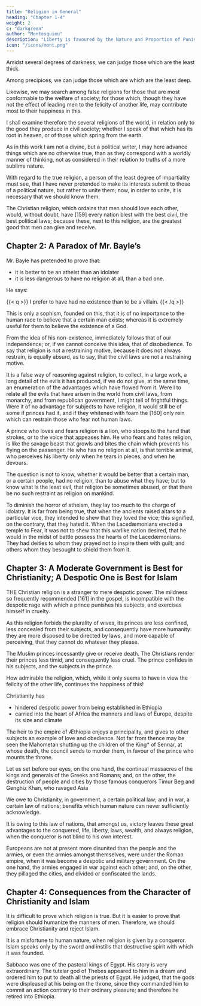 ```yaml
---
title: "Religion in General"
heading: "Chapter 1-4"
weight: 2
c: "darkgreen"
author: "Montesquieu"
description: "Liberty is favoured by the Nature and Proportion of Punishments"
icon: "/icons/mont.png"
---
```





Amidst several degrees of darkness, we can judge those which are the least thick.

Among precipices, we can judge those which are which are the least deep.

Likewise, we may search among false religions for those that are most conformable to the welfare of society; for those which, though they have not the effect of leading men to the felicity of another life, may contribute most to their happiness in this.

I shall examine therefore the several religions of the world, in relation only to the good they produce in civil society; whether I speak of that which has its root in heaven, or of those which spring from the earth.

As in this work I am not a divine, but a political writer, I may here advance things which are no otherwise true, than as they correspond with a worldly manner of thinking, not as considered in their relation to truths of a more sublime nature.

With regard to the true religion, a person of the least degree of impartiality must see, that I have never pretended to make its interests submit to those of a political nature, but rather to unite them; now, in order to unite, it is necessary that we should know them.

The Christian religion, which ordains that men should love each other, would, without doubt, have [159] every nation blest with the best civil, the best political laws; because these, next to this religion, are the greatest good that men can give and receive.



## Chapter 2: A Paradox of Mr. Bayle’s

Mr. Bayle has pretended to prove that:
- it is better to be an atheist than an idolater
- it is less dangerous to have no religion at all, than a bad one. 

He says:

{{< q >}}
I prefer to have had no existence than to be a villain.
{{< /q >}}


This is only a sophism, founded on this, that it is of no importance to the human race to believe that a certain man exists; whereas it is extremely useful for them to believe the existence of a God.

From the idea of his non-existence, immediately follows that of our independence; or, if we cannot conceive this idea, that of disobedience. To say that religion is not a restraining motive, because it does not always restrain, is equally absurd, as to say, that the civil laws are not a restraining motive.

It is a false way of reasoning against religion, to collect, in a large work, a long detail of the evils it has produced, if we do not give, at the same time, an enumeration of the advantages which have flowed from it. Were I to relate all the evils that have arisen in the world from civil laws, from monarchy, and from republican government, I might tell of frightful things. Were it of no advantage for subjects to have religion, it would still be of some if princes had it, and if they whitened with foam the [160] only rein which can restrain those who fear not human laws.

A prince who loves and fears religion is a lion, who stoops to the hand that strokes, or to the voice that appeases him. He who fears and hates religion, is like the savage beast that growls and bites the chain which prevents his flying on the passenger. He who has no religion at all, is that terrible animal, who perceives his liberty only when he tears in pieces, and when he devours.

The question is not to know, whether it would be better that a certain man, or a certain people, had no religion, than to abuse what they have; but to know what is the least evil, that religion be sometimes abused, or that there be no such restraint as religion on mankind.

To diminish the horror of atheism, they lay too much to the charge of idolatry. It is far from being true, that when the ancients raised altars to a particular vice, they intended to shew that they loved the vice; this signified, on the contrary, that they hated it. When the Lacedæmonians erected a temple to Fear, it was not to shew that this warlike nation desired, that he would in the midst of battle possess the hearts of the Lacedæmonians. They had deities to whom they prayed not to inspire them with guilt; and others whom they besought to shield them from it.



## Chapter 3: A Moderate Government is Best for Christianity; A Despotic One is Best for Islam

THE Christian religion is a stranger to mere despotic power. The mildness so frequently recommended [161] in the gospel, is incompatible with the despotic rage with which a prince punishes his subjects, and exercises himself in cruelty.

As this religion forbids the plurality of wives, its princes are less confined, less concealed from their subjects, and consequently have more humanity: they are more disposed to be directed by laws, and more capable of perceiving, that they cannot do whatever they please.

The Muslim princes incessantly give or receive death. The Christians render their princes less timid, and consequently less cruel. The prince confides in his subjects, and the subjects in the prince. 

How admirable the religion, which, while it only seems to have in view the felicity of the other life, continues the happiness of this!

Christianity has
- hindered despotic power from being established in Ethiopia
- carried into the heart of Africa the manners and laws of Europe, despite its size and climate

The heir to the empire of Æthiopia enjoys a principality, and gives to other subjects an example of love and obedience. Not far from thence may be seen the Mahometan shutting up the children of the King* of Sennar, at whose death, the council sends to murder them, in favour of the prince who mounts the throne.

Let us set before our eyes, on the one hand, the continual massacres of the kings and generals of the Greeks and Romans; and, on the other, the destruction of people and cities by those famous conquerors Timur Beg and Genghiz Khan, who ravaged Asia

We owe to Christianity, in government, a certain political law; and in war, a certain law of nations; benefits which human nature can never sufficiently acknowledge.

It is owing to this law of nations, that amongst us, victory leaves these great advantages to the conquered, life, liberty, laws, wealth, and always religion, when the conqueror is not blind to his own interest.

Europeans are not at present more disunited than the people and the armies, or even the armies amongst themselves, were under the Roman empire, when it was become a despotic and military government. On the one hand, the armies engaged in war against each other; and, on the other, they pillaged the cities, and divided or confiscated the lands.



## Chapter 4: Consequences from the Character of Christianity and Islam

<!-- FROM the characters of the Christianity and Islam,  -->

It is difficult to prove which religion is true. But it is easier to prove that religion should humanize the manners of men. Therefore, we should embrace Christianity and reject Islam. 

It is a misfortune to human nature, when religion is given by a conqueror. Islam speaks only by the sword and instills that destructive spirit with which it was founded.

Sabbaco was one of the pastoral kings of Egypt. His story is very extraordinary. The tutelar god of Thebes appeared to him in a dream and ordered him to put to death all the priests of Egypt. He judged, that the gods were displeased at his being on the throne, since they commanded him to commit an action contrary to their ordinary pleasure; and therefore he retired into Ethiopia.
